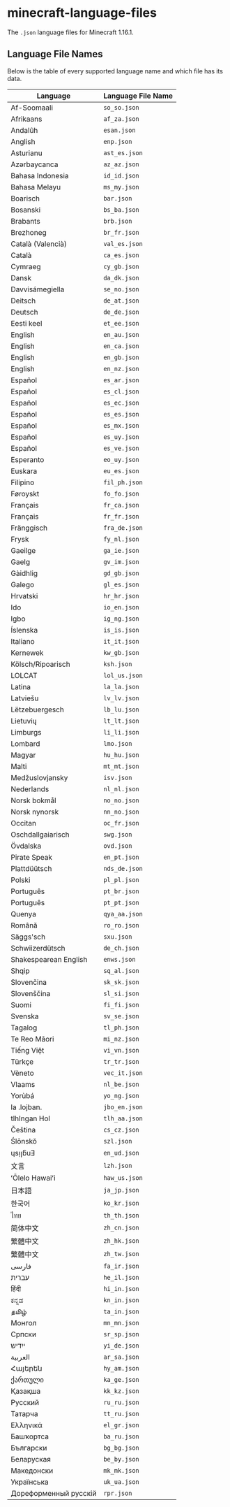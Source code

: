 # minecraft-language-files

The `.json` language files for Minecraft 1.16.1.

## Language File Names

Below is the table of every supported language name and which file has its data.

| Language | Language File Name |
--------------- | ------------------ |
| Af-Soomaali | `so_so.json` |
| Afrikaans | `af_za.json` |
| Andalûh | `esan.json` |
| Anglish | `enp.json` |
| Asturianu | `ast_es.json` |
| Azərbaycanca | `az_az.json` |
| Bahasa Indonesia | `id_id.json` |
| Bahasa Melayu | `ms_my.json` |
| Boarisch | `bar.json` |
| Bosanski | `bs_ba.json` |
| Brabants | `brb.json` |
| Brezhoneg | `br_fr.json` |
| Català (Valencià) | `val_es.json` |
| Català | `ca_es.json` |
| Cymraeg | `cy_gb.json` |
| Dansk | `da_dk.json` |
| Davvisámegiella | `se_no.json` |
| Deitsch | `de_at.json` |
| Deutsch | `de_de.json` |
| Eesti keel | `et_ee.json` |
| English | `en_au.json` |
| English | `en_ca.json` |
| English | `en_gb.json` |
| English | `en_nz.json` |
| Español | `es_ar.json` |
| Español | `es_cl.json` |
| Español | `es_ec.json` |
| Español | `es_es.json` |
| Español | `es_mx.json` |
| Español | `es_uy.json` |
| Español | `es_ve.json` |
| Esperanto | `eo_uy.json` |
| Euskara | `eu_es.json` |
| Filipino | `fil_ph.json` |
| Føroyskt | `fo_fo.json` |
| Français | `fr_ca.json` |
| Français | `fr_fr.json` |
| Fränggisch | `fra_de.json` |
| Frysk | `fy_nl.json` |
| Gaeilge | `ga_ie.json` |
| Gaelg | `gv_im.json` |
| Gàidhlig | `gd_gb.json` |
| Galego | `gl_es.json` |
| Hrvatski | `hr_hr.json` |
| Ido | `io_en.json` |
| Igbo | `ig_ng.json` |
| Íslenska | `is_is.json` |
| Italiano | `it_it.json` |
| Kernewek | `kw_gb.json` |
| Kölsch/Ripoarisch | `ksh.json` |
| LOLCAT | `lol_us.json` |
| Latina | `la_la.json` |
| Latviešu | `lv_lv.json` |
| Lëtzebuergesch | `lb_lu.json` |
| Lietuvių | `lt_lt.json` |
| Limburgs | `li_li.json` |
| Lombard | `lmo.json` |
| Magyar | `hu_hu.json` |
| Malti | `mt_mt.json` |
| Medžuslovjansky | `isv.json` |
| Nederlands | `nl_nl.json` |
| Norsk bokmål | `no_no.json` |
| Norsk nynorsk | `nn_no.json` |
| Occitan | `oc_fr.json` |
| Oschdallgaiarisch | `swg.json` |
| Övdalska | `ovd.json` |
| Pirate Speak | `en_pt.json` |
| Plattdüütsch | `nds_de.json` |
| Polski | `pl_pl.json` |
| Português | `pt_br.json` |
| Português | `pt_pt.json` |
| Quenya | `qya_aa.json` |
| Română | `ro_ro.json` |
| Säggs'sch | `sxu.json` |
| Schwiizerdütsch | `de_ch.json` |
| Shakespearean English | `enws.json` |
| Shqip | `sq_al.json` |
| Slovenčina | `sk_sk.json` |
| Slovenščina | `sl_si.json` |
| Suomi | `fi_fi.json` |
| Svenska | `sv_se.json` |
| Tagalog | `tl_ph.json` |
| Te Reo Māori | `mi_nz.json` |
| Tiếng Việt | `vi_vn.json` |
| Türkçe | `tr_tr.json` |
| Vèneto | `vec_it.json` |
| Vlaams | `nl_be.json` |
| Yorùbá | `yo_ng.json` |
| la .lojban. | `jbo_en.json` |
| tlhIngan Hol | `tlh_aa.json` |
| Čeština | `cs_cz.json` |
| Ślōnskŏ | `szl.json` |
| ɥsᴉꞁᵷuƎ | `en_ud.json` |
| 文言 | `lzh.json` |
| ʻŌlelo Hawaiʻi | `haw_us.json` |
| 日本語 | `ja_jp.json` |
| 한국어 | `ko_kr.json` |
| ไทย | `th_th.json` |
| 简体中文 | `zh_cn.json` |
| 繁體中文 | `zh_hk.json` |
| 繁體中文 | `zh_tw.json` |
| فارسی | `fa_ir.json` |
| עברית | `he_il.json` |
| हिंदी | `hi_in.json` |
| ಕನ್ನಡ | `kn_in.json` |
| தமிழ் | `ta_in.json` |
| Монгол | `mn_mn.json` |
| Српски | `sr_sp.json` |
| ייִדיש | `yi_de.json` |
| العربية | `ar_sa.json` |
| Հայերեն | `hy_am.json` |
| ქართული | `ka_ge.json` |
| Қазақша | `kk_kz.json` |
| Русский | `ru_ru.json` |
| Татарча | `tt_ru.json` |
| Ελληνικά | `el_gr.json` |
| Башҡортса | `ba_ru.json` |
| Български | `bg_bg.json` |
| Беларуская | `be_by.json` |
| Македонски | `mk_mk.json` |
| Українська | `uk_ua.json` |
| Дореформенный русскій | `rpr.json` |
